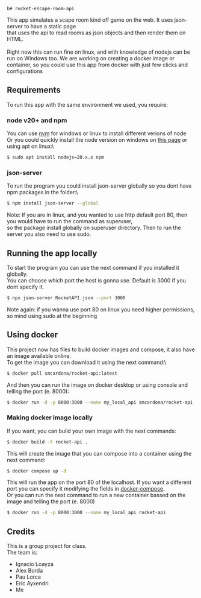     b# rocket-escape-room-api

This app simulates a scape room kind off game on the web. It uses json-server to have a static page\
that uses the api to read rooms as json objects and then render them on HTML.\
\
Right now this can run fine on linux, and with knowledge of nodejs can be run on Windows too. 
We are working on creating a docker image or container, so you could use this app from docker with just few clicks and configurations

## Requirements

To run this app with the same environment we used, you require:

### node v20+ and npm
You can use  [nvm](https://www.freecodecamp.org/news/node-version-manager-nvm-install-guide/) for windows or linux to install different verions of node\
Or you could quickly install the node version on windows on [this page](https://nodejs.org/en/download/prebuilt-installer) or using apt on linux:\
```bash
$ sudo apt install nodejs=20.x.x npm
```

### json-server
To run the program you could install json-server globally so you dont have npm packages in the folder:\

```bash
$ npm install json-server --global
```
Note: If you are in linux, and you wanted to use http default port 80, then you would have to run the command as superuser,\
so the package install globally on superuser directory. Then to run the server you also need to use sudo.


## Running the app locally
To start the program you can use the next command if you installed it globally.\
You can choose which port the host is gonna use. Default is 3000 if you dont specify it.
```bash
$ npx json-server RocketAPI.json --port 3000
```
Note again: if you wanna use port 80 on linux you need higher permissions, so mind using sudo at the beginning


## Using docker
This project now has files to build docker images and compose, it also have an image available online.\
To get the image you can download it using the next command:\
```bash
$ docker pull smcardona/rocket-api:latest
```
And then you can run the image on docker desktop or using console and telling the port (e. 8000):
```bash
$ docker run -d -p 8000:3000 --name my_local_api smcardona/rocket-api 
```

### Making docker image locally
If you want, you can build your own image with the next commands:

```bash
$ docker build -t rocket-api .
```

This will create the image that you can compose into a container using the next command:
```bash
$ docker compose up -d
```

This will run the app on the port 80 of the localhost. If you want a different port you can specify it modifying the fields in [docker-compose](docker-compose.yml).\
Or you can run the next command to run a new container bassed on the image and telling the port (e. 8000)

```bash
$ docker run -d -p 8000:3000 --name my_local_api rocket-api
```

 
## Credits
This is a group project for class.\
The team is:
 - Ignacio Loayza
 - Alex Borda
 - Pau Lorca
 - Eric Ayxendri
 - Me
 	

